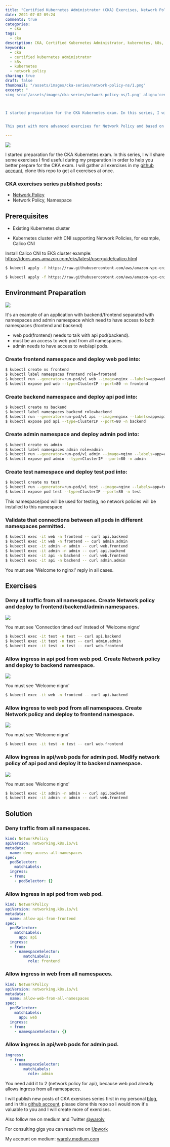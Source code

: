 ```yaml
---
title: "Certified Kubernetes Administrator (CKA) Exercises, Network Policy, Namespace"
date: 2021-07-02 09:24
comments: true
categories:
  - cka
tags:
  - cka
description: CKA, Certified Kubernetes Administrator, kubernetes, k8s, Network Policy
keywords: 
  - cka
  - certified kubernetes administrator
  - k8s
  - kubernetes
  - network policy
sharing: true
draft: false
thumbnail: "/assets/images/cka-series/network-policy-ns/1.png"
excerpt: "
<img src='/assets/images/cka-series/network-policy-ns/1.png' align='center'/> 



I started preparation for the CKA Kubernetes exam. In this series, I will share some exercises I find useful during my preparation in order to help you better prepare for the CKA exam. I will gather all exercises in my [github account](https://github.com/warolv/cka-series), clone this repo to get all exercises at once.


This post with more advanced exercises for Network Policy and based on application with multiple tiers and separated by namespaces."

---
```


<img src="/assets/images/cka-series/network-policy-ns/1.png" align="center"/> 

I started preparation for the CKA Kubernetes exam. In this series, I will share some exercises I find useful during my preparation in order to help you better prepare for the CKA exam. I will gather all exercises in my [github account](https://github.com/warolv/cka-series), clone this repo to get all exercises at once.

### CKA exercises series published posts:

* [Network Policy](https://igorzhivilo.com/cka/cka-series-network-policy/)
* Network Policy, Namespace

## Prerequisites

* Existing Kubernetes cluster

* Kubernetes cluster with CNI supporting Network Policies, for example, Calico CNI

Install Calico CNI to EKS cluster example: https://docs.aws.amazon.com/eks/latest/userguide/calico.html

``` bash
$ kubectl apply -f https://raw.githubusercontent.com/aws/amazon-vpc-cni-k8s/master/config/master/calico-operator.yaml

$ kubectl apply -f https://raw.githubusercontent.com/aws/amazon-vpc-cni-k8s/master/config/master/calico-crs.yaml
```

## Environment Preparation

<img src="/assets/images/cka-series/network-policy-ns/2.png" align="center"/> 

It's an example of an application with backend/frontend separated with namespaces and admin namespace which need to have access to both namespaces (frontend and backend)

* web pod(frontend) needs to talk with api pod(backend).
* must be an access to web pod from all namespaces.
* admin needs to have access to web/api pods.

### Create frontend namespace and deploy web pod into:

``` bash
$ kubectl create ns frontend
$ kubectl label namespaces frontend role=frontend
$ kubectl run --generator=run-pod/v1 web --image=nginx --labels=app=web --port 80 -n frontend
$ kubectl expose pod web --type=ClusterIP --port=80 -n frontend
```

### Create backend namespace and deploy api pod into:

``` bash
$ kubectl create ns backend
$ kubectl label namespaces backend role=backend
$ kubectl run --generator=run-pod/v1 api --image=nginx --labels=app=api --port 80 -n backend
$ kubectl expose pod api --type=ClusterIP --port=80 -n backend
```

### Create admin namespace and deploy admin pod into:

``` bash
$ kubectl create ns admin
$ kubectl label namespaces admin role=admin
$ kubectl run --generator=run-pod/v1 admin --image=nginx --labels=app=admin --port 80 -n admin
$ kubectl expose pod admin --type=ClusterIP --port=80 -n admin
```

### Create test namespace and deploy test pod into:

``` bash
$ kubectl create ns test
$ kubectl run --generator=run-pod/v1 test --image=nginx --labels=app=test --port 80 -n test
$ kubectl expose pod test --type=ClusterIP --port=80 -n test
```

This namespace/pod will be used for testing, no network policies will be installed to this namespace

### Validate that connections between all pods in different namespaces permitted.

``` bash
$ kubectl exec -it web -n frontend -- curl api.backend
$ kubectl exec -it web -n frontend -- curl admin.admin
$ kubectl exec -it admin -n admin -- curl web.frontend
$ kubectl exec -it admin -n admin -- curl api.backend
$ kubectl exec -it api -n backend -- curl web.frontend
$ kubectl exec -it api -n backend -- curl admin.admin
```

You must see 'Welcome to nginx!' reply in all cases.

## Exercises

### Deny all traffic from all namespaces. Create Network policy and deploy to frontend/backend/admin namespaces.

<img src="/assets/images/cka-series/network-policy-ns/3.png" align="center"/> 

You must see 'Connection timed out' instead of 'Welcome nignx'

``` bash
$ kubectl exec -it test -n test -- curl api.backend
$ kubectl exec -it test -n test -- curl admin.admin
$ kubectl exec -it test -n test -- curl web.frontend
```

### Allow ingress in api pod from web pod. Create Network policy and deploy to backend namespace.

<img src="/assets/images/cka-series/network-policy-ns/4.png" align="center"/> 

You must see 'Welcome nignx'

``` bash
$ kubectl exec -it web -n frontend -- curl api.backend
```

### Allow ingress to web pod from all namespaces. Create Network policy and deploy to frontend namespace.

<img src="/assets/images/cka-series/network-policy-ns/5.png" align="center"/> 

You must see 'Welcome nignx'

``` bash
$ kubectl exec -it test -n test -- curl web.frontend
```

### Allow ingress in api/web pods for admin pod. Modify network policy of api pod and deploy it to backend namespace.

<img src="/assets/images/cka-series/network-policy-ns/6.png" align="center"/> 

You must see 'Welcome nignx'

``` bash
$ kubectl exec -it admin -n admin -- curl api.backend
$ kubectl exec -it admin -n admin -- curl web.frontend
```

## Solution

### Deny traffic from all namespaces.

``` yaml
kind: NetworkPolicy
apiVersion: networking.k8s.io/v1
metadata:
  name: deny-access-all-namespaces
spec:
  podSelector:
    matchLabels:
  ingress:
  - from:
    - podSelector: {}
```

### Allow ingress in api pod from web pod.

``` yaml
kind: NetworkPolicy
apiVersion: networking.k8s.io/v1
metadata:
  name: allow-api-from-frontend
spec:
  podSelector:
    matchLabels:
      app: api
  ingress:
  - from:
    - namespaceSelector:
        matchLabels:
          role: frontend
```

### Allow ingress in web from all namespaces.

``` yaml
kind: NetworkPolicy
apiVersion: networking.k8s.io/v1
metadata:
  name: allow-web-from-all-namespaces
spec:
  podSelector:
    matchLabels:
      app: web
  ingress:
  - from:
    - namespaceSelector: {}
```

### Allow ingress in api/web pods for admin pod.

``` yaml
ingress:
  - from:
    - namespaceSelector:
        matchLabels:
          role: admin
```

You need add it to 2 (network policy for api), because web pod already allows ingress from all namespaces.


I will publish new posts of CKA exersises series first in my personal [blog](https://igorzhivilo.com), and in this [github account](https://github.com/warolv/cka-series), please clone this repo so I would now it's valuable to you and I will create more of exercises.

Also follow me on medium and Twitter [@warolv](https://twitter.com/warolv)

For consulting gigs you can reach me on [Upwork](https://www.upwork.com/freelancers/warolv)

My account on medium: [warolv.medium.com](https://warolv.medium.com)

